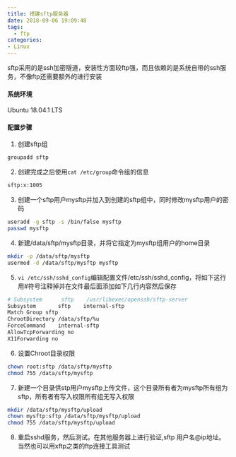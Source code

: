 ```yaml
---
title: 搭建sftp服务器
date: 2018-09-06 19:09:48
tags:
  - ftp
categories: 
- Linux
---
```

sftp采用的是ssh加密隧道，安装性方面较ftp强，而且依赖的是系统自带的ssh服务，不像ftp还需要额外的进行安装
#### 系统环境
Ubuntu 18.04.1 LTS
#### 配置步骤
1. 创建sftp组
```bash
groupadd sftp  
```

2. 创建完成之后使用`cat /etc/group`命令组的信息
```bash
sftp:x:1005
```

3. 创建一个sftp用户mysftp并加入到创建的sftp组中，同时修改mysftp用户的密码
```bash
useradd -g sftp -s /bin/false mysftp  
passwd mysftp 
```

4. 新建/data/sftp/mysftp目录，并将它指定为mysftp组用户的home目录
```bash
mkdir -p /data/sftp/mysftp  
usermod -d /data/sftp/mysftp mysftp
```

5. `vi /etc/ssh/sshd_config`编辑配置文件/etc/ssh/sshd_config，将如下这行用#符号注释掉并在文件最后面添加如下几行内容然后保存
```bash
# Subsystem      sftp    /usr/libexec/openssh/sftp-server  
Subsystem       sftp    internal-sftp    
Match Group sftp    
ChrootDirectory /data/sftp/%u    
ForceCommand    internal-sftp    
AllowTcpForwarding no    
X11Forwarding no  
```

6. 设置Chroot目录权限
```bash
chown root:sftp /data/sftp/mysftp  
chmod 755 /data/sftp/mysftp
```

7. 新建一个目录供stp用户mysftp上传文件，这个目录所有者为mysftp所有组为sftp，所有者有写入权限所有组无写入权限
```bash
mkdir /data/sftp/mysftp/upload  
chown mysftp:sftp /data/sftp/mysftp/upload 
chmod 755 /data/sftp/mysftp/upload  
```

8. 重启sshd服务，然后测试。在其他服务器上进行验证,sftp 用户名@ip地址。当然也可以用xftp之类的ftp连接工具测试
